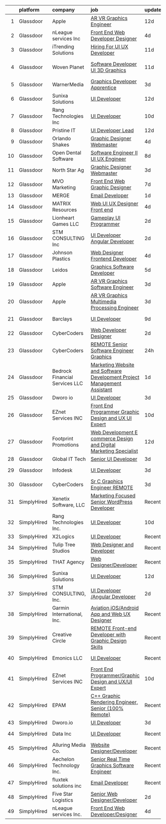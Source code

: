 

|    | platform    | company                         | job                                                                                                                                                                                                                                                                                                                                                                                                                                                                                                                                                                                                                                                                                                                                                                                                                                                                                                                                                                                                                                                                                                                                                                                                                                                                                                                                                                                                                 | update_time   | location            |
|---:|:------------|:--------------------------------|:--------------------------------------------------------------------------------------------------------------------------------------------------------------------------------------------------------------------------------------------------------------------------------------------------------------------------------------------------------------------------------------------------------------------------------------------------------------------------------------------------------------------------------------------------------------------------------------------------------------------------------------------------------------------------------------------------------------------------------------------------------------------------------------------------------------------------------------------------------------------------------------------------------------------------------------------------------------------------------------------------------------------------------------------------------------------------------------------------------------------------------------------------------------------------------------------------------------------------------------------------------------------------------------------------------------------------------------------------------------------------------------------------------------------|:--------------|:--------------------|
|  1 | Glassdoor   | Apple                           | [AR VR Graphics Engineer](https://www.glassdoor.com/partner/jobListing.htm?pos=110&ao=1110586&s=58&guid=000001825306c86a898a50c0c2d6b85d&src=GD_JOB_AD&t=SR&vt=w&cs=1_b533ef64&cb=1659250330118&jobListingId=1008013507068&cpc=AC285F3A3ECA6BB0&jrtk=3-0-1g99gdi51kclc801-1g99gdi5iihmm800-3045849e5280c9d4--6NYlbfkN0BvKrLyj5gPmtZO9T8euul8TCxuuKNOtzRJOomxnwSEodTz2Bc-sPZl1dBMH13w-jO_LNxfZwWeRIoNEeCpy85_IlWrqg_h1GsMWe9RsQwUxWH9gVS8Z2YZwvQXQYQitxjx3-FbWNzlNfo_kQCajLJQLu9ugC8EnASoXYA5GlfGm6s5WEq_uiqaaWBLoeyY4pc9-Rr_MmwJBPLaLgSpJFVKPx4n4ygzAa5tf1jNLDu0_IaGrLU3J_oK2ueT2IerMxEJqwXME2yQvul74liG_SfsxpM_URbXv73mFa0jj--fnEEcb5YSNrziskg6Ee8HwWsjKctNY8sBMCu3BG7Fr4g3sUbN7EKPSM7St4xPyXvK1rGvVDM94veVMpwU4qIavmxnwjuLtU_eViFBdDpSXIVQQ4CmmfYYd2vDbP9znRyTOPU0I2nt-2m1NP7VcxgzqrgEPk8k_7Ke7x-Wwvz-NY6FJz9kKFvluRagMem9FBRwvGIhuaifbkENHqgcDJ_vOBq80J3BpbnuyvI11mRvTTguMSSXSbFzNLX_I0JiMTPPJBIXYDIHtwcYy-v3lxWjOQaUXnObpHN3t--9sBkKH7UC9crb4_0lhtxmTQM-NzRvkCS5yqKk_RHe2L5fjQ7KYap53QH5ePG3mcSVW4PiWtHXJJSooElIiEU9CFC00RMIRfp1xlkPQoqF5Vd0_SH5Oclre3_neyaafBVjtYBXeHTvHsx9Mqng57nrA85CkW_r5xD7vRhLRTdHcpYaqJPbyhGaoZrlGqfNgq9y7N4kPsuNjakSEoZqgxOhyGFlnowHgCbyWGTn9aF-HXl3b5CYpT7fq31YVzaby4PBRyuSvDQl8tTZNIdgOMdZ9F9ITq4499GBPqebgAkIALMITXkgKxoXW45B0xTsd6lFZ2bDF8V6gKbVI6SwKCegb8T9GkWdc3-TH42CdQbomuhWxrljyRQ%3D)                                                                                         | 12d           | Seattle, WA         |
|  2 | Glassdoor   | nLeague services Inc            | [Front End Web Developer Designer](https://www.glassdoor.com/partner/jobListing.htm?pos=129&ao=1136043&s=58&guid=000001825306c86a898a50c0c2d6b85d&src=GD_JOB_AD&t=SR&vt=w&ea=1&cs=1_e84d9b63&cb=1659250330120&jobListingId=1008030366282&jrtk=3-0-1g99gdi51kclc801-1g99gdi5iihmm800-b20afc703b090880-)                                                                                                                                                                                                                                                                                                                                                                                                                                                                                                                                                                                                                                                                                                                                                                                                                                                                                                                                                                                                                                                                                                              | 4d            | Atlanta, GA         |
|  3 | Glassdoor   | iTrending Solutions             | [Hiring For UI UX Developer](https://www.glassdoor.com/partner/jobListing.htm?pos=119&ao=1136043&s=58&guid=000001825306c86a898a50c0c2d6b85d&src=GD_JOB_AD&t=SR&vt=w&ea=1&cs=1_57cea41b&cb=1659250330120&jobListingId=1008014515406&jrtk=3-0-1g99gdi51kclc801-1g99gdi5iihmm800-18646856a23fb691-)                                                                                                                                                                                                                                                                                                                                                                                                                                                                                                                                                                                                                                                                                                                                                                                                                                                                                                                                                                                                                                                                                                                    | 11d           | Atchison, KS        |
|  4 | Glassdoor   | Woven Planet                    | [Software Developer  UI 3D Graphics ](https://www.glassdoor.com/partner/jobListing.htm?pos=108&ao=1110586&s=58&guid=000001825306c86a898a50c0c2d6b85d&src=GD_JOB_AD&t=SR&vt=w&ea=1&cs=1_acf432a5&cb=1659250330118&jobListingId=1008016092363&cpc=21001CD36CB5FE0E&jrtk=3-0-1g99gdi51kclc801-1g99gdi5iihmm800-590b8ed6b99a73cb--6NYlbfkN0DSgjPPcnEdvoK3uuxfISLALE6pB1FR7YSHOr_tSg5_QCn410VK5Ds4sai37YL-FnG7IdEQOLWlh0UoLcmzDYWmfRGSYYnl5uUpmRd__LORND_gC-BRchk-IUkY4R0iGDrfCmlmtu1dU22yGpoMq0MEa2tbIDq0Xana4QKE-3eruJ3ua_JrETdNQPEAVQ-_mV1gclzySlxD_YZcUV6IGnlmc1NWJ13tMo8KMCIbW2sfnxkFMcuFN1J7PJAY7bjPSX-CZSExBw2oe3NIOh85D5x8C59l8sL-d56wRw5PRzXMBWphHiN5oYJIMWl8IG_iK7fgPb6BsDvnMQc4MjgQBvRLzqKDtZ7blKHhubbE3aoF8RFvDHvmrT9zrhmj1IOg--U5b3Fn_R3dWlLrhMXQVU3yYGBuYKOT3zgbLxJbwZmxoAL81PYgEuSN1EYPbTNMWmBrKE8Cyjg_8mJnj5ty7oXqjuQOek6ETTICLEqlOLsWScG_kKJVMiD_YCNgogJULv1awLlBQXOjer6ZudpwcOHNMCKWCPGvVyVm02h4N21oV9zWfVBu8PwkwauoAFmAIVC4JB0jYOIBAw%3D%3D)                                                                                                                                                                                                                                                                                                                                                                                                                                                          | 11d           | San Francisco, CA   |
|  5 | Glassdoor   | WarnerMedia                     | [Graphics Developer Apprentice](https://www.glassdoor.com/partner/jobListing.htm?pos=124&ao=1136043&s=58&guid=000001825306c86a898a50c0c2d6b85d&src=GD_JOB_AD&t=SR&vt=w&cs=1_c1289803&cb=1659250330120&jobListingId=1008032532035&jrtk=3-0-1g99gdi51kclc801-1g99gdi5iihmm800-772a7d9726c98e3a-)                                                                                                                                                                                                                                                                                                                                                                                                                                                                                                                                                                                                                                                                                                                                                                                                                                                                                                                                                                                                                                                                                                                      | 3d            | Atlanta, GA         |
|  6 | Glassdoor   | Sunixa Solutions                | [UI Developer](https://www.glassdoor.com/partner/jobListing.htm?pos=117&ao=1136043&s=58&guid=000001825306c86a898a50c0c2d6b85d&src=GD_JOB_AD&t=SR&vt=w&ea=1&cs=1_fe3dc4c5&cb=1659250330119&jobListingId=1008012122621&jrtk=3-0-1g99gdi51kclc801-1g99gdi5iihmm800-3b9e69a774b89b5e-)                                                                                                                                                                                                                                                                                                                                                                                                                                                                                                                                                                                                                                                                                                                                                                                                                                                                                                                                                                                                                                                                                                                                  | 12d           | Remote              |
|  7 | Glassdoor   | Rang Technologies Inc           | [UI Developer](https://www.glassdoor.com/partner/jobListing.htm?pos=118&ao=1136043&s=58&guid=000001825306c86a898a50c0c2d6b85d&src=GD_JOB_AD&t=SR&vt=w&ea=1&cs=1_6559b140&cb=1659250330119&jobListingId=1008017774729&jrtk=3-0-1g99gdi51kclc801-1g99gdi5iihmm800-dff992937830c476-)                                                                                                                                                                                                                                                                                                                                                                                                                                                                                                                                                                                                                                                                                                                                                                                                                                                                                                                                                                                                                                                                                                                                  | 10d           | Remote              |
|  8 | Glassdoor   | Pristine IT                     | [UI Developer  Lead](https://www.glassdoor.com/partner/jobListing.htm?pos=128&ao=1136043&s=58&guid=000001825306c86a898a50c0c2d6b85d&src=GD_JOB_AD&t=SR&vt=w&ea=1&cs=1_7abafa04&cb=1659250330120&jobListingId=1008012114377&jrtk=3-0-1g99gdi51kclc801-1g99gdi5iihmm800-adae0a3467251cd4-)                                                                                                                                                                                                                                                                                                                                                                                                                                                                                                                                                                                                                                                                                                                                                                                                                                                                                                                                                                                                                                                                                                                            | 12d           | Remote              |
|  9 | Glassdoor   | Orlando Shakes                  | [Graphic Designer   Webmaster](https://www.glassdoor.com/partner/jobListing.htm?pos=130&ao=1136043&s=58&guid=000001825306c86a898a50c0c2d6b85d&src=GD_JOB_AD&t=SR&vt=w&cs=1_f6593d4a&cb=1659250330120&jobListingId=1008030800339&jrtk=3-0-1g99gdi51kclc801-1g99gdi5iihmm800-dac4aa6ed3f4c648-)                                                                                                                                                                                                                                                                                                                                                                                                                                                                                                                                                                                                                                                                                                                                                                                                                                                                                                                                                                                                                                                                                                                       | 4d            | Orlando, FL         |
| 10 | Glassdoor   | Open Dental Software            | [Software Engineer II  UI UX Engineer ](https://www.glassdoor.com/partner/jobListing.htm?pos=101&ao=1110586&s=58&guid=000001825306c86a898a50c0c2d6b85d&src=GD_JOB_AD&t=SR&vt=w&ea=1&cs=1_24a09593&cb=1659250330117&jobListingId=1008022827146&cpc=71EC12CC3A9678F2&jrtk=3-0-1g99gdi51kclc801-1g99gdi5iihmm800-eeb957c2d2c37376--6NYlbfkN0AKPWZsiSsGVsCbCuz671PqLeCoc4zvkJCuGTk5psuLhccuF8TL43NgKKJDuW9RFOazQhs4XfnXiEbJ18pBGbXdri6ypvQzlDoZpu7F88I5a7h_07Dmr7u6BNZpbXjmUN1x2Uq2jvWgERnOlT1h8swnYsgACBEksXNRNKnepB4Km1f9Ouq_4X5fROsz0h14QhKCPHjg7Yt6x5gM6iXKiEUFDY5wAajH8vu3DTBTMymw-v1elr7hHADog_w736oRXuLIkLxHmEZPyBtDz1VAYGImmVplQo8LF6VfHC8MCcJhtrEUA8Blu1wN1alh3Qcm-BI_p6kayaA0zDo194x-NyNkM6Fj1tErU3ZrmiSOEasq7E5U4nixBUUDqNXiU0B42HD1Rn6WLVKTJB6E6Ml4UpV8J5xcJ-_735sjN3J-rKkMDhv3VYw6dX-h5pH9RBoqucIBrhXXOOxHunjDRyYvPREzO7Q8wX3BKsi_ur4rzsFvkcI5FbACH05b9JR3Ie6mIswTfKfLTi6dRqgVQgeGjPRg)                                                                                                                                                                                                                                                                                                                                                                                                                                                                                                                    | 8d            | Salem, OR           |
| 11 | Glassdoor   | North Star Ag                   | [Graphic Designer Webmaster](https://www.glassdoor.com/partner/jobListing.htm?pos=127&ao=1136043&s=58&guid=000001825306c86a898a50c0c2d6b85d&src=GD_JOB_AD&t=SR&vt=w&ea=1&cs=1_67052bb6&cb=1659250330120&jobListingId=1008033304209&jrtk=3-0-1g99gdi51kclc801-1g99gdi5iihmm800-1670843891db4689-)                                                                                                                                                                                                                                                                                                                                                                                                                                                                                                                                                                                                                                                                                                                                                                                                                                                                                                                                                                                                                                                                                                                    | 3d            | Tower City, ND      |
| 12 | Glassdoor   | MVO Marketing                   | [Front End Web   Graphic Designer](https://www.glassdoor.com/partner/jobListing.htm?pos=103&ao=1110586&s=58&guid=000001825306c86a898a50c0c2d6b85d&src=GD_JOB_AD&t=SR&vt=w&ea=1&cs=1_9fe76cb2&cb=1659250330117&jobListingId=1008024519056&cpc=2069669CCECE0501&jrtk=3-0-1g99gdi51kclc801-1g99gdi5iihmm800-3b25daaea7107c67--6NYlbfkN0D788tVLZnHYB2JKTLmCXo4PydfvtZKcdbYx6lxKaz3Imdx95jlIVm00i35LBHAa-O4IzZZWOa0zLoaT7fNYN8AHYMUM6AAltPVchZhbRZic0KWdCPAKFFyP_-LGP_Ixo0BdG9O34TFUueAp7uKr6vBL2hBJYT88lFTd2urEJmiT2xL0FXt1NBoJKsQVlamHiLQq-xTP63MIunoGsUMHFlPvFYeUPv5M-C-3LXXmd0JTCB0KC83kSIE3ndE0hoclgtXbZG1EzoJ95gi1TGJbzqdQOvwc964uGa9Vum8G4NBCzhn1WueRjYG026RhO96aVANHq_2jwUUUGdc89O3yNKfOb2D0d9gG0pHHyk1BKoQ4KIjuIqp3wdG6chY8siouQSeHrYRzjy4mtQvcLi-ZZr9bpKo7ZtSOdX70gqXljST28z2ILRtTf-GiKTC88IVELlr1bnHhQyLIXw-Wbq5lAzGgNbf1U9Yz_ZmZRfjxHe-e3xsgq3QQZVE8m_OiJeovcLIS0cgLr8Iso0rLRe-hWZx)                                                                                                                                                                                                                                                                                                                                                                                                                                                                                                                         | 7d            | Roswell, GA         |
| 13 | Glassdoor   | MERGE                           | [Email Developer](https://www.glassdoor.com/partner/jobListing.htm?pos=120&ao=1136043&s=58&guid=000001825306c86a898a50c0c2d6b85d&src=GD_JOB_AD&t=SR&vt=w&cs=1_4c47c2dd&cb=1659250330120&jobListingId=1008038408281&jrtk=3-0-1g99gdi51kclc801-1g99gdi5iihmm800-026b1d5ccf828fde-)                                                                                                                                                                                                                                                                                                                                                                                                                                                                                                                                                                                                                                                                                                                                                                                                                                                                                                                                                                                                                                                                                                                                    | 1d            | Denver, CO          |
| 14 | Glassdoor   | MATRIX Resources                | [Web UI UX Designer  Front end ](https://www.glassdoor.com/partner/jobListing.htm?pos=115&ao=1110586&s=58&guid=000001825306c86a898a50c0c2d6b85d&src=GD_JOB_AD&t=SR&vt=w&ea=1&cs=1_d5320080&cb=1659250330119&jobListingId=1008031762967&cpc=654405A9B1E0A9F5&jrtk=3-0-1g99gdi51kclc801-1g99gdi5iihmm800-7f467989a6856124--6NYlbfkN0De5ppvndiyxA0pMSLQzOe_j9Mra0KF_8EhxTxOKXtZIfhM20E97mGJ28x3XA14Fw3-8iwZmJM4crtYTdwJJ_QCAT1eB1_n5rsHGo4A33NmiyRFJHwvTYZmPJYCURs_1HzJKqYrMssmfO2PEQ1thLtPHii2tK03p8nHhsjAnkDIsOfA6zxR29RlQENmNMsD6PfgC0wegyIwPTeq60A90PctpTt2CByeWJ3aFM4XpI7eU9kjS19pOpE7dAAR-Fr2Qtq7mu9-iKCRvyolsNMIUQGYgdg4Ss55e83O6X7ASoATIL3wn5fu1NWP1EcIWwm_8_bXJ7j1rUZQNkeBjA2a3qTJOJR3t7jh5fKGd63deQsn_UBqvI2m0RwwZI972uvuIb6Jm37DNupYKMecW0fu1ZWp9Wrv28m5x6oWsds34ip9S347OQgcnOos3yNwQj1jHSCRqsamOrLICkkzCvErBKq4WogofpVcOmVpVjvGmjjBirS3frIU-g1a_1H-v51Vha-V74fR4aKYffILonNfYWuBG_c6xm31FRg%3D)                                                                                                                                                                                                                                                                                                                                                                                                                                                                                                             | 4d            | Atlanta, GA         |
| 15 | Glassdoor   | Lionheart Games  LLC            | [Gameplay UI Programmer](https://www.glassdoor.com/partner/jobListing.htm?pos=104&ao=1110586&s=58&guid=000001825306c86a898a50c0c2d6b85d&src=GD_JOB_AD&t=SR&vt=w&ea=1&cs=1_58f04981&cb=1659250330117&jobListingId=1008036475010&cpc=74FD5BE86273CE52&jrtk=3-0-1g99gdi51kclc801-1g99gdi5iihmm800-62f845f0908f8352--6NYlbfkN0CNayYzF1mBaI40OgT78t3Q2d9IxlwDzhsYR4HK7epYUQ6uENfBpi37fschlxlaoX3mFEvo7gSe1pY64y6ATAwqhd3SzPz-W0H9_F1kP25xoJj5OrHZ2-J1dZQx45lJdHZKIcr-v9EBhhogGV8sMe2Mykl4LazoVtFcY6GKegPhmio2D6WEMHV63UrEDyTYxLs_d1OBjdrHrY3toFoJ7qwJNVMHz4JOqr6gawaw0NOLjOnG3ptcZQ1vOazawZz-Vx9Csuu7r1kYcH7Psu0J8qfXb6mGX5RXCJQhPPJqCQ_5G10DF6K3JmOC4DA5I8UM4ciH9zMIttVPQZnRhqVP81zAYVUm-q8HHBaCZE4Jv12N0iiuhhgfS-M6UzXmRLm0jKevxcoA-S-8gb0ZG7A-U8DWTHm1JmeG1IeUZXTWv6G8Z_HTvr17cQdEqHxcY20R8gbJZvxZVWFDPfQpWhVfsd1-shuxTyn8YNigNSud9NP0EJvbmozCJn_2mNNnckUS2x7nLelvAyW9Og%3D%3D)                                                                                                                                                                                                                                                                                                                                                                                                                                                                                                                                       | 2d            | Atlanta, GA         |
| 16 | Glassdoor   | STM CONSULTING  Inc             | [UI Developer  Angular Developer](https://www.glassdoor.com/partner/jobListing.htm?pos=121&ao=1136043&s=58&guid=000001825306c86a898a50c0c2d6b85d&src=GD_JOB_AD&t=SR&vt=w&ea=1&cs=1_eb2b4f9a&cb=1659250330120&jobListingId=1008036497881&jrtk=3-0-1g99gdi51kclc801-1g99gdi5iihmm800-16d093381a31a194-)                                                                                                                                                                                                                                                                                                                                                                                                                                                                                                                                                                                                                                                                                                                                                                                                                                                                                                                                                                                                                                                                                                               | 2d            | Houston, TX         |
| 17 | Glassdoor   | Johnson Plastics                | [Web Designer   Frontend Developer](https://www.glassdoor.com/partner/jobListing.htm?pos=107&ao=1110586&s=58&guid=000001825306c86a898a50c0c2d6b85d&src=GD_JOB_AD&t=SR&vt=w&ea=1&cs=1_656a5be7&cb=1659250330118&jobListingId=1008030492458&cpc=82B3195DA92CAF92&jrtk=3-0-1g99gdi51kclc801-1g99gdi5iihmm800-d4b47896c020c893--6NYlbfkN0BxpP53ILL8GulLJ_NWfVzecCnjI9RptcsvEJd8wgfIdMtV2GS7xic0cZ2nTUZAPD8w1mHN6tdDpx-44mQ4RIRj2iLumtTfzBNnoa0qH6_0knW7iD2_5hJ0PPfw16mFroKRkcyTiF8WimWEr-uUb9Cpbz5fhU_SMWHP_RIqYeK1JdvmwBsYXXxF0wx-OJ12DIwAKLxhu9B9hcNMOZxiQ-qALc7P4QFKvQOR-P-EmHq--LvExf2vyD0JEMzXzwaeVgEpsHRa2oWDJzS5MytxhBKYh48mMoHl1ZpR6IXsJxgHLFktkGu-f7LV4DTSypL2i10dVmnZsGUifG4ZSdrT4pbaJgvSsFKGTQZMeNLJGQMufORKV0bxOWnC0JGHVotwW-os9P3-C7aiH6V5Q7-3y66PAQD_vhXDvEVORqdil-p6wMCvlMMx25Z1RBYQCOfhG95p60xo2lcqaKchsX5saifAl82ARIY5h7a2KLcpV3YoA0pzXob_eKYWExX6V_dRN-4%3D)                                                                                                                                                                                                                                                                                                                                                                                                                                                                                                                                          | 4d            | Findlay, OH         |
| 18 | Glassdoor   | Leidos                          | [Graphics Software Developer](https://www.glassdoor.com/partner/jobListing.htm?pos=109&ao=1110586&s=58&guid=000001825306c86a898a50c0c2d6b85d&src=GD_JOB_AD&t=SR&vt=w&cs=1_a53ffaac&cb=1659250330118&jobListingId=1008027833913&cpc=9DC6E4D8324653EE&jrtk=3-0-1g99gdi51kclc801-1g99gdi5iihmm800-48feed5ef6027a99--6NYlbfkN0CZUO70VSdYKA8PR3jfrSh5ljhqJhfDt0PzQCMubt8cRihWbmqO_-Ccw6DGinMZCyK9iFGF2m3zQXYSVf3gj5u22JEE2fhBMmrn5Farml-K2TjGaiCGyM5ixBpuQ3sT9Ft9XVUQjS6XlIheo2Etwxsz0_Kx1THjwjCAp6ii9gKe-xtd5Bh8beLj9vZkNdgMLfxyh5Yco_kqBBOkCK0JJCEme3b_efHpJdr1FDliUj1BlXXSbVRRXXWNOOJc8DT7GujwZQQMvYKDcomXZCT3O-3asv9pwKCLcNvXRUb2KRDTcQmSFnEnJYkYUljWpgfrWAUVE_PFLauS_LnIudXlgUu8KorSqC3oB0ffb3KSi-_NVgDbQnRgc-snzw5jSFRVanN0MLZlcQZK1diU3gsy3ilgIgKfwkuGjZyAdnjTSAus9JJ6w2LeeJ2_Xk1uNXhMuwdm6nxldlxiTynMDWCNK1joKGzBDneOyHY0fQcqZDjo5hwDe2U1gQkdfJZRrAR8G4W39SH-zVnNyysQkNZfXWj6Hf1ceJl431rspU03hZ_IxP2kKYpRDBTsDHT-7Y8z_rvofrwayaTGZhTubKdGBb7-5TrmEwnKEXtCkHcL7O2HWw%3D%3D)                                                                                                                                                                                                                                                                                                                                                                                                                                       | 5d            | Bethesda, MD        |
| 19 | Glassdoor   | Apple                           | [AR VR Graphics Software Engineer](https://www.glassdoor.com/partner/jobListing.htm?pos=111&ao=1110586&s=58&guid=000001825306c86a898a50c0c2d6b85d&src=GD_JOB_AD&t=SR&vt=w&cs=1_fe99d135&cb=1659250330118&jobListingId=1008034378629&cpc=F41FEAB56D215062&jrtk=3-0-1g99gdi51kclc801-1g99gdi5iihmm800-6e43cb75fbc718c7--6NYlbfkN0BvKrLyj5gPmtZO9T8euul8TCxuuKNOtzRJOomxnwSEodTz2Bc-sPZl1dBMH13w-jN6hrh9XSwbkqyijViBfph4G5M3OauF-5ECfOuC2_BsuaUVKDEut-trJPBOutHiskBS6pEtl49P4dePQry5Uvn2774Q4oh9JmospEass501aO8IdoMLAiJJ2JZo-pgp7FYo6yMd3ZM3jcjkMIpxXY3uqKTEHAOxdtDdqOLvcSYsZAM4zj1LaLKCz2x79P6PTrcZIOLsPsOGtgf5C-HP1xcdl_SvfYRcqxnWLWtjqB40jN_jpRF4BVhWEH0Mkh30HyVuiWo9KDER5gUj9CPNxlKuyNi1yfIHcgIvgAU4rHVWARBOxYGMI4nSc6tRRZe7gEPI2mYA3GKII2nZJnH2xjnCHeugi1-kZu0TRO-5s6GmSIchTJQN3SPdoFbCuppSDKVuk9-WxJ9bOk6qdFnw1hoEglfW0KvPRCr9QolnocdGhAU0U5_YYRTU3EfNNbnp6TpCxHn2ivUH4RXrkM6h4h0ly-0-Mkj9zjrKzSGBCv6grqNA59fBE5l5dvm-Q3RSr-L7IMDVXItsXm2jpS1_vHXssp_IiIzvSZ6o_pL2_CYFrJngXyuIJe8eSW1d_90GoXeqzynpSU0oCecxSdm56_EblX4RbwDtOxsdjMmggoHBxgfN2UaW_J0_nOgXa310j1BVvv9EJvaEM4019MrsrOaRkfZZPEwIwfwo_mV8DHgDvZx2yVOlXJNq8FPzT7nMbMkWnkn522zwiwhTd03G6_1ZOyO_I0-wOE8aoPFr3Mhmv6Lr8Rw93ILKoi9Rpyo0A1VDxnCQ1Cxb6vtHkV3V4UK8VqRtsE3ugS0dpFjru6-NN1RtL3THZ_isu9k5CUPPNuwY5XnmS0Sp4PqnI2NFKAjtkmKXDA1ExmzNc5U07jN5L59dMbe6D1g27YyFYSTeAdHdFGZPJLmSRg%3D%3D)                                                                  | 3d            | Seattle, WA         |
| 20 | Glassdoor   | Apple                           | [AR VR Graphics Multimedia Processing Engineer](https://www.glassdoor.com/partner/jobListing.htm?pos=113&ao=1110586&s=58&guid=000001825306c86a898a50c0c2d6b85d&src=GD_JOB_AD&t=SR&vt=w&cs=1_764d83fb&cb=1659250330119&jobListingId=1008032497095&cpc=2CAED5C921A5F994&jrtk=3-0-1g99gdi51kclc801-1g99gdi5iihmm800-ee63d9d4ac343a86--6NYlbfkN0BvKrLyj5gPmtZO9T8euul8TCxuuKNOtzRJOomxnwSEodTz2Bc-sPZl1dBMH13w-jOVIUJfB68hBLvZttX4OgzN4diY_Pom-07bSo4ZOVvIj0x2-smqJW-iq5ZWzBMAhPEo-16R9qIlsnFkY-mDXvuFzravF9z86nK7pfjDKOpDQDRRRZJxmj0NKzqz7ine3KNbl_6hG1ndEAoynp2Ira_WGKaSZfKqRcAz7h3R7ZIeVXmWORIUTrzPiSC24uN-U9Dzz2PVpu3NMY6XlTu9Lujus_q_sSN8dFz-mE8afKR_keOVwTYJje8jU8HiSHB-i8KFwKylNqszt1CB7n8e7ioopyKpqG654fdSjyxqCCH6IofD-MCfhmkw0hPRpomj8r2oBmAnHVvr0gk9sD6aU6UDUgMp3t-ZQB9aFJQBxr65RlwdFU9-O71EnxVvynFO0Jl4EFVA2IeAwT-Adp-EBUz3b2tRRXIehOWOVOqujl1zmA_2dvM3lt0PhWuaCr_W9znYT1At_y0xUjbGsYsrn_LhaYosg9hZkFVa8QWoWQ1XYuKNVdcmRM6sDEkrsxy-HDwtubHiaGmUoTCSQ2CMgICCApBs9fI0osSc4snsAInA9HRl9EZALxmdAmjvhqoKtEMm6VBwlDlylVeP5vTRM4mPI1rYDef_pfkomGqmtNMd7ufutUUYb0ijtrmruu8SN3ISyHmexky7SWhGeQk-cnU1n1kEeq_XOjjVYgTsCUHTb27aOCJgn9h4014W-Fp4mVJrTC3Et_xHKM2JbbhhPfBBgC8ze1qpr8VqUrbSk7W6yjcK9QpWSgeaH20ckLyx3if_IqLdraYAhUE4JsVnLWgz-JxwGIRgx15A8nzDMSsY-MsnlrFsup6qbVfuQsCgZCpZONTTlUTRSnsToOCL4ccLEoMzMkAMy-V8FQh80wwq7UtMyBirLapXxeOJ7sarnW2TxyB4aEK-vTPcD8t4VAT9)                                                 | 3d            | Seattle, WA         |
| 21 | Glassdoor   | Barclays                        | [UI Developer](https://www.glassdoor.com/partner/jobListing.htm?pos=123&ao=1136043&s=58&guid=000001825306c86a898a50c0c2d6b85d&src=GD_JOB_AD&t=SR&vt=w&cs=1_4641577a&cb=1659250330120&jobListingId=1008019580471&jrtk=3-0-1g99gdi51kclc801-1g99gdi5iihmm800-61d363ea6afd0316-)                                                                                                                                                                                                                                                                                                                                                                                                                                                                                                                                                                                                                                                                                                                                                                                                                                                                                                                                                                                                                                                                                                                                       | 9d            | Whippany, NJ        |
| 22 | Glassdoor   | CyberCoders                     | [Web Developer Designer](https://www.glassdoor.com/partner/jobListing.htm?pos=112&ao=1110586&s=58&guid=000001825306c86a898a50c0c2d6b85d&src=GD_JOB_AD&t=SR&vt=w&ea=1&cs=1_02ddd74e&cb=1659250330119&jobListingId=1008035739588&cpc=654405A9B1E0A9F5&jrtk=3-0-1g99gdi51kclc801-1g99gdi5iihmm800-34eacda9d8f4f3c2--6NYlbfkN0CpFJQzrgRR8WqXWK1qKKEqALWJw739KlKqr2H-MSI4eoBlI4EFrmor2FYZMP3muM1gAplSO3JlLMduz5tK5Lh8217-khOOGSZ8mg_f2nGgBCR9S1v6Sbnim6AdqNE2ry2LC-Frrjxp_j_viGqLPpf1Ux4j4vV5mq_KxfY34nwpt7E57Y12w_4DSv5G9-CtmvVQSwwsZ7bRTnzHBT9R01FUYkfZ9BeXkokMqq7CQNsVL8DLBYLBbwoFEy89mahbJj62_2ogcDG5q-UBfoeSwIHMrmqk5vOG52tQ2MGjTfQ71kOkFX66ApGJx4Tl8ILRooMxH_z9vLO9ZvF9_XZ_c08y3dsP8tID5Y7In6UUrkl14bTylsfuUGWNzW7lj9vZWagpJrnvGm0_J7rpiPob8EqQjkl11NUQ2k19UUPGSj-_iVY183YB6DNM2vPzVd40p61tAHsInBwIcCiAUf1qQSDljtMCRO5QlSkeABMdqrZSFNxlxhNN7S_AaF3oMQPIkObgzxqji-zSf0R5DoABbvizzK87eSlq49UcCzaallcTKg2yzAU-ufbQJi4Yj3xvnjScj7ESPIJRDfCHmVaqY4rxE4EPBp8wj0UpNah08p9RUMRwNIi0rn6JGDlzPwic2nwHnX4xcGiyz3AG3VJktSXzE4_IQHMZbVSPbxqN7igOc7OtRnyhFMgytA5m4IpwiPJtvXGaLGvz6nlIhfhDtOF6b0duPWYukgBo6ONY5LRLKPh9G2Tpj4r20mX4Y4KeFwj1d8yp3lIH4i9a_OG6gMZCxYwExXll6u-HO-Kjv61k2PUcejHGxgVR617UC9IW3MK5N2Bdj2Xb0DCnjgh8OivjqRejEcW7Bbn32RibXH-e27Fts4WKgshTvRTmDoRYcWXjYdMAPTXgVhmTuJoi-sJNMBaZJhyHS6q6VPcge8o1t7Tfy87b2VG3Kv_KxFgVUxFEXGK9cCZ5rtkqt4x9AEO2EoKLAwAIuGQ%3D)                                                     | 2d            | Tampa, FL           |
| 23 | Glassdoor   | CyberCoders                     | [REMOTE Senior Software Engineer   Graphics](https://www.glassdoor.com/partner/jobListing.htm?pos=114&ao=1110586&s=58&guid=000001825306c86a898a50c0c2d6b85d&src=GD_JOB_AD&t=SR&vt=w&ea=1&cs=1_72f352f1&cb=1659250330119&jobListingId=1008039688708&cpc=654405A9B1E0A9F5&jrtk=3-0-1g99gdi51kclc801-1g99gdi5iihmm800-df2cb6e7aed7dfc6--6NYlbfkN0CpFJQzrgRR8WqXWK1qKKEqALWJw739KlKqr2H-MSI4eoBlI4EFrmor2FYZMP3muM0G7vWMpAQU7T6Z1rtP6uT93yOmWyhsxRmdqQaOj-OXSbapQJYkgkv6Bf9uSRzDcSSc9US8QZX3mT8m5axx_FBBHUDgbjIof-CsLlFZ5TDZKT6QXbohrYSvOMVFRC0po-uPRYSEymNe7mgqhDVUtZrCeEfgbdEC4XduDshbzRgv1jA0-FKfr3zRwNGnUqUBc6AtHaMQ-tkM5gKDeDiOwcvDaPOMiuXoPxrlCqvpOxEhUWS7v19uvLGA82M4CLd5BmBd9t8wbWyhASWUHmNJ__5EtqOQYQSmmEfTIFVrVGyGkY-_WnBRTd0b79Dvz3iS4kEeL1f7y7bmdesUWIWRBZ5NsEqs9_dIEnsCZtGAgKJb6q_5iaOPhgahoblgs-uQrPkzcUfdwKtgiA14KfYLTMbw5tcW_RpctUZx0aY2-zZEx4fzFiJxr670BAVL_tP2VaQhlsjVtTIvUSAFA2NCp3h07KitL3GQdjFQZlyLHzftOsNhzE8Vsi5TqtFe--CFKM0WMIDntVqPLYoNFtnIMmSQ1e2LCi0O8VJEfrOybsu7VWIruuYPO4qbT0MxmipU8pKrgVheI-sDFqouphUQ3SMGM0Q4twciPqJqn_6pJRmgkKID5iTb_sJXmDxuYkJmDJk5-mTlFe_pwk4hd1N5h4bQpdlJ2zIHWe1TSf_jjhX6sP9BzqD6Wwcn2ycjCiDqTPXhrLj2sTn0pgRatb5wmJ6ifg51oEo4_BWpjWcKPQvER9Q85EgfKw7wBD5j0qIOTkXx3KPTkCLnZuV9Z53MgxT34G6VA9bNj7uajxyy25v3XURiXIiLT7i3jqSR2bu3GFcCM-9NrV3Hz-V5hL7pus7h1FXaz5kscdDlGDmJOqQUk-vdUJRa6yk2-wjze9MCQgWNS3cY5bDE_KFzVea1dstANyGqSzbhdelS_XXaBerhK_ZlOUNQTOPidCTsNXzcmdA%3D) | 24h           | Los Angeles, CA     |
| 24 | Glassdoor   | Bedrock Financial Services  LLC | [Marketing  Website and Software Development Project Management Assistant](https://www.glassdoor.com/partner/jobListing.htm?pos=105&ao=1110586&s=58&guid=000001825306c86a898a50c0c2d6b85d&src=GD_JOB_AD&t=SR&vt=w&ea=1&cs=1_98f55269&cb=1659250330117&jobListingId=1008038691601&cpc=983919718F9DC6F6&jrtk=3-0-1g99gdi51kclc801-1g99gdi5iihmm800-fadcfac468fbff37--6NYlbfkN0DQhhFPqU4rUq9Wpc5KKnqLbXEAJaeUQTnyyuJ9IUK7qKRi3O00nhXquvA6nMJMYDByptNWWSWqkXTwYYGk6ftsBdewrByxXiV6DUpu1k_Fy0i2lWNs2O0igWut0-Slu-u3OW5zRpq4s7EdR34JLbJGBZa_Mk2CNPUqlW-OEBHWRKbRv7emvZOI0fHjoKFDGe4OU5qHx9GL-ysVFGz1OJvDDej5CuXukgBb9blPv7UI_VXEFjOzCNhECHrO_Y2R6pJsgHfF6hW3AO_tji4SE7gmRVeXHWh-PpYqXvjOSXw98BLDXY884eU66qPGq6imq2qL7LlgF4IwBugmoGUWwhu20ubaBBv6LExspqA0Nvc8RUGT2q8NVxUTcin5298lW33UlQTCraVMlXXWdZrlkYuorAQiL709z5PfZTXFItWswLr30V455LTXCm2NBzhQNJmz1czN7ri4tRObR-0h6KZj93FLRLhErAax5sapBNyp69jO8coKZkpKQJ4kCsQZwxIhGLHgR4cbaw%3D%3D)                                                                                                                                                                                                                                                                                                                                                                                                                                                                                     | 1d            | Scottsdale, AZ      |
| 25 | Glassdoor   | Dworo io                        | [UI Developer](https://www.glassdoor.com/partner/jobListing.htm?pos=122&ao=1136043&s=58&guid=000001825306c86a898a50c0c2d6b85d&src=GD_JOB_AD&t=SR&vt=w&ea=1&cs=1_794a261f&cb=1659250330120&jobListingId=1008033406675&jrtk=3-0-1g99gdi51kclc801-1g99gdi5iihmm800-fdf1f56db9e26b3e-)                                                                                                                                                                                                                                                                                                                                                                                                                                                                                                                                                                                                                                                                                                                                                                                                                                                                                                                                                                                                                                                                                                                                  | 3d            | Chicago, IL         |
| 26 | Glassdoor   | EZnet Services INC              | [Front End Programmer Graphic Design and UX UI Expert](https://www.glassdoor.com/partner/jobListing.htm?pos=102&ao=1110586&s=58&guid=000001825306c86a898a50c0c2d6b85d&src=GD_JOB_AD&t=SR&vt=w&ea=1&cs=1_7e4049b0&cb=1659250330117&jobListingId=1008017224204&cpc=D7FE8E303655E3F3&jrtk=3-0-1g99gdi51kclc801-1g99gdi5iihmm800-28fa2c404b0144bb--6NYlbfkN0B2CPRQtEwtthFaSdUd0hKR56duWYTGRLhZdp-8kjgKbj-nYsaA2y1BAFJBu7Y0d-pbxeL0HTA5VQxQm8SAt9t0g5sw9pMUSrXWDdkEfQJ0fb6YOrUxXY19eUW5KLi8agnoMfiWuRwpBrbD0_ofmUnyRVxTmpVP82EH0JqKwdo6XP7QM79FDkYIA_NisA1aF31suzXRgWD4yWTWWunUh2nRPtCCFkggSLmPkHCxdDjJaAn5ZtsWcDVe-UWqZLUvkmlKSsaDxeqDa66xMvHACwC36tXOcDHnlW8u14AzvrAb-bqN3dVaGGf9g9rHy1pVUgPo1d0G2JMlCo6BYIS3bDvNugrBFm8HWGnwbmqe3r5j9PI_sMu-rbePn9SYwU0gYUIV3OwDfchSFH6dwuJoyutI-vWCP0aG9PzQiEm5DCoOwsIcchbKO3hiYeeph7qDnY40kY1ln_q4BFe8YxI86YcBRc3rq8LtsWmuz2z90APlQQs3SKhAbUNDzSay3pYZ9XkF-IKinBYvRxf3PR2ZKJ9gQkQaTp7JQJdyk1YRLh0Q_g%3D%3D)                                                                                                                                                                                                                                                                                                                                                                                                                                                                         | 10d           | Remote              |
| 27 | Glassdoor   | Footprint Promotions            | [Web Development  E commerce Design  and Digital Marketing Specialist](https://www.glassdoor.com/partner/jobListing.htm?pos=106&ao=1110586&s=58&guid=000001825306c86a898a50c0c2d6b85d&src=GD_JOB_AD&t=SR&vt=w&ea=1&cs=1_6852c7c2&cb=1659250330118&jobListingId=1008011907200&cpc=25F7D4ABB6558D0F&jrtk=3-0-1g99gdi51kclc801-1g99gdi5iihmm800-d61c7ad620b4227b--6NYlbfkN0D00AevE8WXvPlG4VSi9Rb7FdDSsGI9wWe_61j3JhbYnmOtJxzoqhf7KvIar_G91VWgcEkmuAUZhitH3h3ef1PNcAT6qwbIXCU1Kzrnr_9F01RJ7x8RYNKcGYUlWUdqy06X4hC9Wq4DURDwYDwNgXdNcuUzUiGxP5ZUIyHiSN5x8fIRFLKAnOrijtpl5k2PtgBgk3MOWebNuuGdCQME5f6-LbCZ5cnZun9B1_rYW6a6Iak5PwGIyMY7ZTJyVa-E8u1lF_7r2dXZIVQJKyrXybSy17LfVH48Fd7u-xxNxNqS0ADL4g00T5n0sU_3PwwS6BCQ3vSvIE-Ns-AYQ1XXUPEuxD-Ze8SdsF5vOGPPJ9hjXfZA_dC5aC3kA0A9tU8HEStO_LZMMyHTEVHnJTZgpQ6Gtt0Etm9nQaFkjwn0iMo8zARDTc6d4UvVLRuWvarB1WM6O0dAygO8LLHW9CAD1iIi74opcnBJdA65sb5uFov5rMylNW0DMPJcoGJkSbt1-49wdEvSAu6KPe8MWz4rDnZoWjfMLi_wGDHgUrL7W-H-yNbItDwlzauNK0WnQ1YcU7o%3D)                                                                                                                                                                                                                                                                                                                                                                                                                                       | 12d           | Woodinville, WA     |
| 28 | Glassdoor   | Global IT Tech                  | [Senior UI Developer](https://www.glassdoor.com/partner/jobListing.htm?pos=125&ao=1136043&s=58&guid=000001825306c86a898a50c0c2d6b85d&src=GD_JOB_AD&t=SR&vt=w&ea=1&cs=1_b2d7d096&cb=1659250330120&jobListingId=1008033446420&jrtk=3-0-1g99gdi51kclc801-1g99gdi5iihmm800-1e4348fffb017cc8-)                                                                                                                                                                                                                                                                                                                                                                                                                                                                                                                                                                                                                                                                                                                                                                                                                                                                                                                                                                                                                                                                                                                           | 3d            | Remote              |
| 29 | Glassdoor   | Infodesk                        | [UI Developer](https://www.glassdoor.com/partner/jobListing.htm?pos=126&ao=1136043&s=58&guid=000001825306c86a898a50c0c2d6b85d&src=GD_JOB_AD&t=SR&vt=w&cs=1_c458ec35&cb=1659250330120&jobListingId=1008033586199&jrtk=3-0-1g99gdi51kclc801-1g99gdi5iihmm800-c76be3b4fd4c448c-)                                                                                                                                                                                                                                                                                                                                                                                                                                                                                                                                                                                                                                                                                                                                                                                                                                                                                                                                                                                                                                                                                                                                       | 3d            | New York, NY        |
| 30 | Glassdoor   | CyberCoders                     | [Sr C   Graphics Engineer   REMOTE](https://www.glassdoor.com/partner/jobListing.htm?pos=116&ao=1110586&s=58&guid=000001825306c86a898a50c0c2d6b85d&src=GD_JOB_AD&t=SR&vt=w&ea=1&cs=1_bfc08eab&cb=1659250330120&jobListingId=1008033320424&cpc=AC285F3A3ECA6BB0&jrtk=3-0-1g99gdi51kclc801-1g99gdi5iihmm800-4e94975db050af93--6NYlbfkN0CpFJQzrgRR8WqXWK1qKKEqALWJw739KlKqr2H-MSI4eoBlI4EFrmor2FYZMP3muM3zfzcnN-JvHvmMosSjGOLYfO0UpSTpVMWeaO31nObqYS3FNbKR_fOBn1MWYAT6HHCrf-64kvXPsOXmgvJHWisxtFz0-9MkmAPv8vnTsA-O-lUv7a2hruDfTDctVJPNOl1cR1WScIa6lqPzTOYn_klHUMpfCGznwYgUZ13B_LOWgPNG2CxWw7amDGK45k-u1vfLXJAadtTk63MsfIRvN_5Y_Xj56RvuSrhfjHWZJXaWJQv36a9RjKOrb14NY12oI9EuzhUIjKnBMybV3kTOhqXXHloHqeFUXxbJEMnKhHcaBKCgv1UItFyeXPcZmbWrAJBrputVG2O4HVffDuF-FHKofq7YLaXzTbnNtZnR3fpPCyNOA4E8rEaH1YyHeLudgSNuBZK06-dXqAlywFM_hG2SgWQMFrrGZUTB2wvx5BVUgJDTm-AOA_NYGm3aNgSxRGbxawj2qCpjlJB-HViBLbdy8_zk26uxhsjFYSsySez9vLR5HSiTYrTAx2l_xkmXMpoL2oQaw9hjkZHtZYWp7J6_noo3vbJuxqSPdSDRNltYgOOJ8DkH7hCXmeelWbcpeTap74iSAhsQ6MIlu3V2ywA9I0fkTQGVb0QWddVtkeLlGksbhxNAybnsgNuUfQS_U_rHn4Wp0czrOxnmsl3a6xdE9MEN9RQAGzOVIYNRsoSZk0pB8KLLHC-lTWAbNj9_ctD0DAvnePgAade9i5V36oY6gDFQus7Y_JwevF9rT7ATqJFfaLBRfWiMlBi9yhjrgIIn7ZZBz_kxgP4jDKmxQpmFuwAFpIVAX2wKHa2Io0u3922jaEWllNho5mMA7Xyjgw1SxUgx1LE_51s4bycVPZ17AGrpX78N_9dHgwHM1zdG758NQli3ujfc8CjBLLTv7NHbDp8k0btQpG60VQv00Y6EZA3x4Eyz9ZRfuY1KFgiyOA%3D%3D)                            | 3d            | Las Vegas, NV       |
| 31 | SimplyHired | Xenetix Software, LLC           | [Marketing Focused Senior WordPress Developer](https://www.simplyhired.com/job/FOvMbG58cPmtkW1r2f02fdBjwax33Iky9eIWXVdMYwT_mSooaoJ8gA?q=graphic+developer)                                                                                                                                                                                                                                                                                                                                                                                                                                                                                                                                                                                                                                                                                                                                                                                                                                                                                                                                                                                                                                                                                                                                                                                                                                                          | Recently      | Remote              |
| 32 | SimplyHired | Rang Technologies Inc.          | [UI Developer](https://www.simplyhired.com/job/9DKokANrLL5Qqrwkwyv-enbZt3blfvcF2iQcw7yHcoxPZHNj8rNLsw?q=graphic+developer)                                                                                                                                                                                                                                                                                                                                                                                                                                                                                                                                                                                                                                                                                                                                                                                                                                                                                                                                                                                                                                                                                                                                                                                                                                                                                          | 10d           | Remote              |
| 33 | SimplyHired | X2Logics                        | [UI Developer](https://www.simplyhired.com/job/K7e7k8DCr3xU0Za6gglqUSb8upBvvxxXPj9or0Do1zCdHLu7dosWWA?q=graphic+developer)                                                                                                                                                                                                                                                                                                                                                                                                                                                                                                                                                                                                                                                                                                                                                                                                                                                                                                                                                                                                                                                                                                                                                                                                                                                                                          | Recently      | Remote              |
| 34 | SimplyHired | Tulip Tree Studios              | [Web Designer and Developer](https://www.simplyhired.com/job/0NBA8zsTzmA4FKuW8ycR2PVsCumngHTpB0GvTsQ8PzP80PXRSlnaEA?q=graphic+developer)                                                                                                                                                                                                                                                                                                                                                                                                                                                                                                                                                                                                                                                                                                                                                                                                                                                                                                                                                                                                                                                                                                                                                                                                                                                                            | Recently      | Austin, MN          |
| 35 | SimplyHired | THAT Agency                     | [Web Designer/Developer](https://www.simplyhired.com/job/m0oZX4TgCMBuMfeVen-0yIpZZQKasy7pH2TUvTeb1vl11djg1S_v1A?q=graphic+developer)                                                                                                                                                                                                                                                                                                                                                                                                                                                                                                                                                                                                                                                                                                                                                                                                                                                                                                                                                                                                                                                                                                                                                                                                                                                                                | Recently      | West Palm Beach, FL |
| 36 | SimplyHired | Sunixa Solutions                | [UI Developer](https://www.simplyhired.com/job/AQDPNS8u-h6EOUds8cHLehIqZCVpwNipr_yQMf5KeqVAoVudYx6_8g?q=graphic+developer)                                                                                                                                                                                                                                                                                                                                                                                                                                                                                                                                                                                                                                                                                                                                                                                                                                                                                                                                                                                                                                                                                                                                                                                                                                                                                          | 12d           | Remote              |
| 37 | SimplyHired | STM CONSULTING, Inc.            | [UI Developer /Angular Developer](https://www.simplyhired.com/job/Dcbpm0p5ozHgmsPBwyVHLyTU3UlUYt7sy7lCsTBbQcucWk9p1BsOFg?q=graphic+developer)                                                                                                                                                                                                                                                                                                                                                                                                                                                                                                                                                                                                                                                                                                                                                                                                                                                                                                                                                                                                                                                                                                                                                                                                                                                                       | 2d            | Houston, TX         |
| 38 | SimplyHired | Garmin International, Inc.      | [Aviation iOS/Android App and Web UX Designer](https://www.simplyhired.com/job/LHjY42tjIFE2VvYlPIGuF2jXvqqpajXmdLSKn9F4RnlayQCV0iQ0mA?q=graphic+developer)                                                                                                                                                                                                                                                                                                                                                                                                                                                                                                                                                                                                                                                                                                                                                                                                                                                                                                                                                                                                                                                                                                                                                                                                                                                          | Recently      | Olathe, KS          |
| 39 | SimplyHired | Creative Circle                 | [REMOTE Front-end Developer with Graphic Design Skills](https://www.simplyhired.com/job/SKHHBt3wVpP5BjIpudh75QaKLoy0Y4LIIp0WUD7AXCSmvzIRwe8S-w?q=graphic+developer)                                                                                                                                                                                                                                                                                                                                                                                                                                                                                                                                                                                                                                                                                                                                                                                                                                                                                                                                                                                                                                                                                                                                                                                                                                                 | Recently      | Woodstock, GA       |
| 40 | SimplyHired | Emonics LLC                     | [UI Developer](https://www.simplyhired.com/job/vOkugMMfBBogMsPX_1mMEr8on_k1wgHZY-AiQEYrlhMDNcV2k8dF7w?q=graphic+developer)                                                                                                                                                                                                                                                                                                                                                                                                                                                                                                                                                                                                                                                                                                                                                                                                                                                                                                                                                                                                                                                                                                                                                                                                                                                                                          | Recently      | Ohio City, OH       |
| 41 | SimplyHired | EZnet Services INC              | [Front End Programmer/Graphic Design and UX/UI Expert](https://www.simplyhired.com/job/R2ffzXug4ybcg6gy_l-tj9o6q_Lbosn8IIlixdmrMqiwcbFAD9whLA?q=graphic+developer)                                                                                                                                                                                                                                                                                                                                                                                                                                                                                                                                                                                                                                                                                                                                                                                                                                                                                                                                                                                                                                                                                                                                                                                                                                                  | 10d           | Remote              |
| 42 | SimplyHired | EPAM                            | [C++ Graphic Rendering Engineer, Senior (100% Remote)](https://www.simplyhired.com/job/3tNJxgWLjwY1ZKGMjRgmLv02TGPNbYH8XZkF__ktRQg-hYEG_PW5mg?q=graphic+developer)                                                                                                                                                                                                                                                                                                                                                                                                                                                                                                                                                                                                                                                                                                                                                                                                                                                                                                                                                                                                                                                                                                                                                                                                                                                  | Recently      | United States       |
| 43 | SimplyHired | Dworo.io                        | [UI Developer](https://www.simplyhired.com/job/sLAS2odHIP0WI6a23fHk3YkJdWzVlxGIT5SBtw73OkyX7yuv2wcVGQ?q=graphic+developer)                                                                                                                                                                                                                                                                                                                                                                                                                                                                                                                                                                                                                                                                                                                                                                                                                                                                                                                                                                                                                                                                                                                                                                                                                                                                                          | 3d            | Chicago, IL         |
| 44 | SimplyHired | Data Inc                        | [UI Developer](https://www.simplyhired.com/job/XmOXC4aD6-idX8pwzI4oB64IbNufYLzXCAYekMG_pTzLl12Cq7WYmQ?q=graphic+developer)                                                                                                                                                                                                                                                                                                                                                                                                                                                                                                                                                                                                                                                                                                                                                                                                                                                                                                                                                                                                                                                                                                                                                                                                                                                                                          | Recently      | New York, NY        |
| 45 | SimplyHired | Alluring Media Co.              | [Website Designer/Developer](https://www.simplyhired.com/job/h-FapaYLuvRweaKOVudaLOnYymSn2xFpTkCDXCPO8WUG3I7TlO4bDw?q=graphic+developer)                                                                                                                                                                                                                                                                                                                                                                                                                                                                                                                                                                                                                                                                                                                                                                                                                                                                                                                                                                                                                                                                                                                                                                                                                                                                            | Recently      | Remote              |
| 46 | SimplyHired | Aechelon Technology Inc.        | [Senior Real Time Graphics Software Engineer](https://www.simplyhired.com/job/rcdIZu0u86YflWDJtkQswNVvTN3B-3L7qF5--HTYfTqZ6vl6sJ-lpA?q=graphic+developer)                                                                                                                                                                                                                                                                                                                                                                                                                                                                                                                                                                                                                                                                                                                                                                                                                                                                                                                                                                                                                                                                                                                                                                                                                                                           | Recently      | Overland Park, KS   |
| 47 | SimplyHired | fluxtek solutions inc           | [Email Developer](https://www.simplyhired.com/job/pkfcnbb5TqVGu5LukxKdYgvCDq7FFHHjwMQ_T1ZF3z6z2Fa53GQhZw?q=graphic+developer)                                                                                                                                                                                                                                                                                                                                                                                                                                                                                                                                                                                                                                                                                                                                                                                                                                                                                                                                                                                                                                                                                                                                                                                                                                                                                       | Recently      | Remote              |
| 48 | SimplyHired | Five Star Logistics             | [Senior Web Designer/Developer](https://www.simplyhired.com/job/xQScj7DelETxbbwVP27GNDAc6hYQ25DuHF5UEvCyMZWWgzVkQMGaWg?q=graphic+developer)                                                                                                                                                                                                                                                                                                                                                                                                                                                                                                                                                                                                                                                                                                                                                                                                                                                                                                                                                                                                                                                                                                                                                                                                                                                                         | 2d            | Remote              |
| 49 | SimplyHired | nLeague services Inc.           | [Front End Web Developer/Designer](https://www.simplyhired.com/job/Xljg_by8rzWp1o6_vUB-QRo0z5hXQK8A_Ifs1GBdkW6tsT3h3vK32Q?q=graphic+developer)                                                                                                                                                                                                                                                                                                                                                                                                                                                                                                                                                                                                                                                                                                                                                                                                                                                                                                                                                                                                                                                                                                                                                                                                                                                                      | 4d            | Atlanta, GA         |